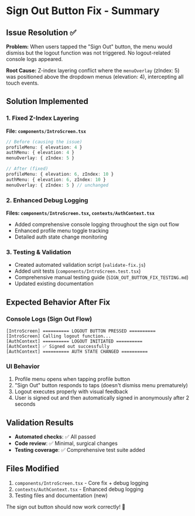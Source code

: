 # Sign Out Button Fix - Summary

## Issue Resolution ✅

**Problem:** When users tapped the "Sign Out" button, the menu would dismiss but the logout function was not triggered. No logout-related console logs appeared.

**Root Cause:** Z-index layering conflict where the `menuOverlay` (zIndex: 5) was positioned above the dropdown menus (elevation: 4), intercepting all touch events.

## Solution Implemented

### 1. Fixed Z-Index Layering
**File: `components/IntroScreen.tsx`**
```typescript
// Before (causing the issue)
profileMenu: { elevation: 4 }
authMenu: { elevation: 4 }
menuOverlay: { zIndex: 5 }

// After (fixed)
profileMenu: { elevation: 6, zIndex: 10 }
authMenu: { elevation: 6, zIndex: 10 }
menuOverlay: { zIndex: 5 } // unchanged
```

### 2. Enhanced Debug Logging
**Files: `components/IntroScreen.tsx`, `contexts/AuthContext.tsx`**
- Added comprehensive console logging throughout the sign out flow
- Enhanced profile menu toggle tracking
- Detailed auth state change monitoring

### 3. Testing & Validation
- Created automated validation script (`validate-fix.js`)
- Added unit tests (`components/IntroScreen.test.tsx`)
- Comprehensive manual testing guide (`SIGN_OUT_BUTTON_FIX_TESTING.md`)
- Updated existing documentation

## Expected Behavior After Fix

### Console Logs (Sign Out Flow)
```
[IntroScreen] ========== LOGOUT BUTTON PRESSED ==========
[IntroScreen] Calling logout function...
[AuthContext] ========== LOGOUT INITIATED ==========
[AuthContext] ✅ Signed out successfully
[AuthContext] ========== AUTH STATE CHANGED ==========
```

### UI Behavior
1. Profile menu opens when tapping profile button
2. "Sign Out" button responds to taps (doesn't dismiss menu prematurely)
3. Logout executes properly with visual feedback
4. User is signed out and then automatically signed in anonymously after 2 seconds

## Validation Results
- **Automated checks**: ✅ All passed
- **Code review**: ✅ Minimal, surgical changes
- **Testing coverage**: ✅ Comprehensive test suite added

## Files Modified
1. `components/IntroScreen.tsx` - Core fix + debug logging
2. `contexts/AuthContext.tsx` - Enhanced debug logging
3. Testing files and documentation (new)

The sign out button should now work correctly! 🎉